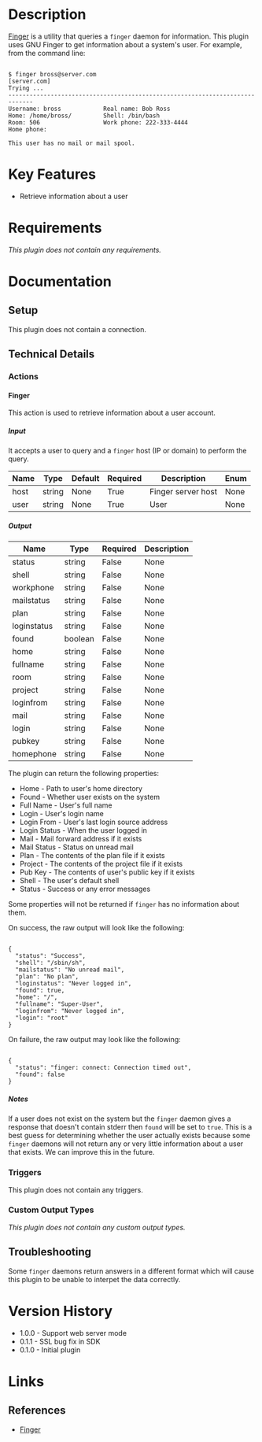 # Description

[Finger](https://linux.die.net/man/1/finger) is a utility that queries a `finger` daemon for information. This plugin uses GNU Finger to get information about a system's user.
For example, from the command line:

```

$ finger bross@server.com
[server.com]
Trying ...
-----------------------------------------------------------------------------
Username: bross            Real name: Bob Ross
Home: /home/bross/         Shell: /bin/bash
Room: 506                  Work phone: 222-333-4444
Home phone:

This user has no mail or mail spool.

```

# Key Features

* Retrieve information about a user

# Requirements

_This plugin does not contain any requirements._

# Documentation

## Setup

This plugin does not contain a connection.

## Technical Details

### Actions

#### Finger

This action is used to retrieve information about a user account.

##### Input

It accepts a user to query and a `finger` host (IP or domain) to perform the query.

|Name|Type|Default|Required|Description|Enum|
|----|----|-------|--------|-----------|----|
|host|string|None|True|Finger server host|None|
|user|string|None|True|User|None|

##### Output

|Name|Type|Required|Description|
|----|----|--------|-----------|
|status|string|False|None|
|shell|string|False|None|
|workphone|string|False|None|
|mailstatus|string|False|None|
|plan|string|False|None|
|loginstatus|string|False|None|
|found|boolean|False|None|
|home|string|False|None|
|fullname|string|False|None|
|room|string|False|None|
|project|string|False|None|
|loginfrom|string|False|None|
|mail|string|False|None|
|login|string|False|None|
|pubkey|string|False|None|
|homephone|string|False|None|

The plugin can return the following properties:

* Home - Path to user's home directory
* Found - Whether user exists on the system
* Full Name - User's full name
* Login - User's login name
* Login From - User's last login source address
* Login Status - When the user logged in
* Mail - Mail forward address if it exists
* Mail Status - Status on unread mail
* Plan - The contents of the plan file if it exists
* Project - The contents of the project file if it exists
* Pub Key - The contents of user's public key if it exists
* Shell - The user's default shell
* Status - Success or any error messages

Some properties will not be returned if `finger` has no information about them.

On success, the raw output will look like the following:

```

{
  "status": "Success",
  "shell": "/sbin/sh",
  "mailstatus": "No unread mail",
  "plan": "No plan",
  "loginstatus": "Never logged in",
  "found": true,
  "home": "/",
  "fullname": "Super-User",
  "loginfrom": "Never logged in",
  "login": "root"
}

```

On failure, the raw output may look like the following:

```

{
  "status": "finger: connect: Connection timed out",
  "found": false
}

```

##### Notes

If a user does not exist on the system but the `finger` daemon gives a response that doesn't contain stderr then `found` will be set to `true`.
This is a best guess for determining whether the user actually exists because some `finger` daemons will not return any or very little information
about a user that exists. We can improve this in the future.

### Triggers

This plugin does not contain any triggers.

### Custom Output Types

_This plugin does not contain any custom output types._

## Troubleshooting

Some `finger` daemons return answers in a different format which will cause this plugin to be unable to interpet the data correctly.

# Version History

* 1.0.0 - Support web server mode
* 0.1.1 - SSL bug fix in SDK
* 0.1.0 - Initial plugin

# Links

## References

* [Finger](https://linux.die.net/man/1/finger)

